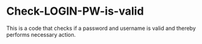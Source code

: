 # Check-LOGIN-PW-is-valid
This is a code that checks if a password and username is valid and thereby performs necessary action.
